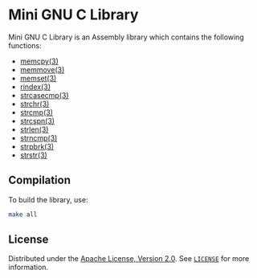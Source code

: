# Mini GNU C Library

Mini GNU C Library is an Assembly library which contains the following functions:
- [memcpy(3)](https://linux.die.net/man/3/memcpy)
- [memmove(3)](https://linux.die.net/man/3/memmove)
- [memset(3)](https://linux.die.net/man/3/memset)
- [rindex(3)](https://linux.die.net/man/3/rindex)
- [strcasecmp(3)](https://linux.die.net/man/3/strcasecmp)
- [strchr(3)](https://linux.die.net/man/3/strchr)
- [strcmp(3)](https://linux.die.net/man/3/strcmp)
- [strcspn(3)](https://linux.die.net/man/3/strcspn)
- [strlen(3)](https://linux.die.net/man/3/strlen)
- [strncmp(3)](https://linux.die.net/man/3/strncmp)
- [strpbrk(3)](https://linux.die.net/man/3/strpbrk)
- [strstr(3)](https://linux.die.net/man/3/strstr)

## Compilation

To build the library, use:

```bash
make all
```

## License

Distributed under the [Apache License, Version 2.0](http://www.apache.org/licenses/). See [`LICENSE`](LICENSE) for more information.
